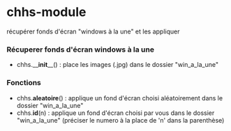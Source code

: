 # chhs-module
récupérer fonds d'écran "windows à la une" et les appliquer

### Récuperer fonds d'écran windows à la une
- chhs.\_\___init__\_\_() : place les images (.jpg) dans le dossier "win_a_la_une"
### Fonctions
- chhs.__aleatoire__() : applique un fond d'écran choisi aléatoirement dans le dossier "win_a_la_une"
- chhs.__id__(n) : applique un fond d'écran choisi par vous dans le dossier "win_a_la_une" (préciser le numero à la place de 'n' dans la parenthèse)
